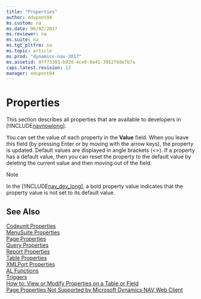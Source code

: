 ```yaml
---
title: "Properties"
author: edupont04
ms.custom: na
ms.date: 06/02/2017
ms.reviewer: na
ms.suite: na
ms.tgt_pltfrm: na
ms.topic: article
ms.prod: "dynamics-nav-2017"
ms.assetid: 0ff73303-b92d-4ce0-9a41-3952f8de7b7a
caps.latest.revision: 13
manager: edupont04
---
```

# Properties
This section describes all properties that are available to developers in [!INCLUDE[navnowlong](includes/navnowlong_md.md)].  

 You can set the value of each property in the **Value** field. When you leave this field \(by pressing Enter or by moving with the arrow keys\), the property is updated. Default values are displayed in angle brackets \(\<>\). If a property has a default value, then you can reset the property to the default value by deleting the current value and then moving out of the field.  

> [!NOTE]  
>  In the [!INCLUDE[nav_dev_long](includes/nav_dev_long_md.md)], a bold property value indicates that the property value is not set to its default value.  

## See Also  
[Codeunit Properties](Codeunit-Properties.md)  
[MenuSuite Properties](MenuSuite-Properties.md)  
[Page Properties](Page-Properties.md)  
[Query Properties](Query-Properties.md)  
[Report Properties](Report-Properties.md)  
[Table Properties](Table-Properties.md)  
[XMLPort Properties](XMLPort-Properties.md)  
[AL Functions](C-AL-Functions.md)  
[Triggers](Triggers.md)  
[How to: View or Modify Properties on a Table or Field](How-to--View-or-Modify-Properties-on-a-Table-or-Field.md)  
[Page Properties Not Supported by Microsoft Dynamics NAV Web Client](Page-Properties-Not-Supported-by-Microsoft-Dynamics-NAV-Web-Client.md)  
